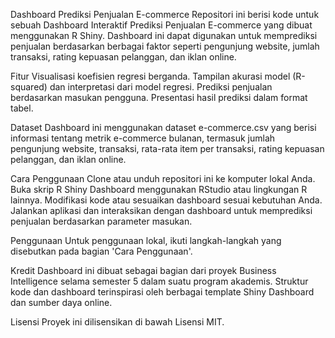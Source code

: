 Dashboard Prediksi Penjualan E-commerce
Repositori ini berisi kode untuk sebuah Dashboard Interaktif Prediksi Penjualan E-commerce yang dibuat menggunakan R Shiny. Dashboard ini dapat digunakan untuk memprediksi penjualan berdasarkan berbagai faktor seperti pengunjung website, jumlah transaksi, rating kepuasan pelanggan, dan iklan online.

Fitur
Visualisasi koefisien regresi berganda.
Tampilan akurasi model (R-squared) dan interpretasi dari model regresi.
Prediksi penjualan berdasarkan masukan pengguna.
Presentasi hasil prediksi dalam format tabel.

Dataset
Dashboard ini menggunakan dataset e-commerce.csv yang berisi informasi tentang metrik e-commerce bulanan, termasuk jumlah pengunjung website, transaksi, rata-rata item per transaksi, rating kepuasan pelanggan, dan iklan online.

Cara Penggunaan
Clone atau unduh repositori ini ke komputer lokal Anda.
Buka skrip R Shiny Dashboard menggunakan RStudio atau lingkungan R lainnya.
Modifikasi kode atau sesuaikan dashboard sesuai kebutuhan Anda.
Jalankan aplikasi dan interaksikan dengan dashboard untuk memprediksi penjualan berdasarkan parameter masukan.

Penggunaan
Untuk penggunaan lokal, ikuti langkah-langkah yang disebutkan pada bagian 'Cara Penggunaan'.

Kredit
Dashboard ini dibuat sebagai bagian dari proyek Business Intelligence selama semester 5 dalam suatu program akademis. Struktur kode dan dashboard terinspirasi oleh berbagai template Shiny Dashboard dan sumber daya online.

Lisensi
Proyek ini dilisensikan di bawah Lisensi MIT.
